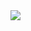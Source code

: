 <img src="https://user-images.githubusercontent.com/80210946/208086096-99689603-b972-4c5b-8dbe-b3d425dfa91b.png" />
